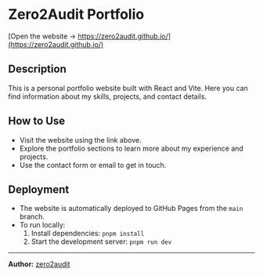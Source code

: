 # Zero2Audit Portfolio

[Open the website → https://zero2audit.github.io/](https://zero2audit.github.io/)

## Description

This is a personal portfolio website built with React and Vite. Here you can find information about my skills, projects, and contact details.

## How to Use
- Visit the website using the link above.
- Explore the portfolio sections to learn more about my experience and projects.
- Use the contact form or email to get in touch.

## Deployment
- The website is automatically deployed to GitHub Pages from the `main` branch.
- To run locally:
  1. Install dependencies: `pnpm install`
  2. Start the development server: `pnpm run dev`

---

**Author:** [zero2audit](https://github.com/zero2audit) 